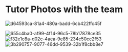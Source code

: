# Tutor Photos with the team

![d64593ca-81a4-480a-badd-6cb422ffc45f](https://github.com/user-attachments/assets/4017199f-5a17-459f-8e1a-000f5925efef)


![655c4ba0-af99-4f14-96c5-78b17878ce35](https://github.com/user-attachments/assets/5d366fe9-dbc9-4689-9d17-f7b15f44699a)
![f32e1c8a-d02c-4aea-9e85-234c50cc2f53](https://github.com/user-attachments/assets/f7e42712-ba51-42f0-bb11-fc365836cc86)
![3b290757-9077-46dd-9539-32b1f8cbb8e7](https://github.com/user-attachments/assets/29745890-4340-4ab6-8971-d6fab2da97e4)
